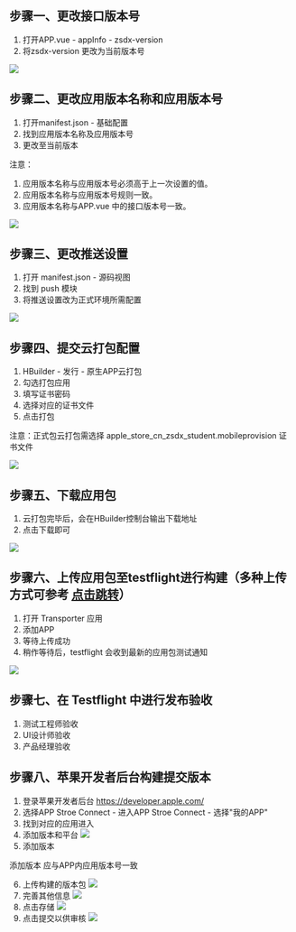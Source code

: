 ## 步骤一、更改接口版本号

1.  打开APP.vue - appInfo - zsdx-version
1.  将zsdx-version 更改为当前版本号

![](https://p3-juejin.byteimg.com/tos-cn-i-k3u1fbpfcp/7acb44bd8843480685043325cfdff652~tplv-k3u1fbpfcp-zoom-1.image)

## 步骤二、更改应用版本名称和应用版本号

1.  打开manifest.json - 基础配置
1.  找到应用版本名称及应用版本号
1.  更改至当前版本

注意：

1.  应用版本名称与应用版本号必须高于上一次设置的值。
1.  应用版本名称与应用版本号规则一致。
1.  应用版本名称与APP.vue 中的接口版本号一致。

![](https://p3-juejin.byteimg.com/tos-cn-i-k3u1fbpfcp/95f35b9df0e64d0e920bc4140e990110~tplv-k3u1fbpfcp-zoom-1.image)

## 步骤三、更改推送设置

1.  打开 manifest.json - 源码视图
1.  找到 push 模块
1.  将推送设置改为正式环境所需配置

![](https://p3-juejin.byteimg.com/tos-cn-i-k3u1fbpfcp/bc38b074876b483998416779d1634e75~tplv-k3u1fbpfcp-zoom-1.image)

## 步骤四、提交云打包配置

1.  HBuilder - 发行 - 原生APP云打包
1.  勾选打包应用
1.  填写证书密码
1.  选择对应的证书文件
1.  点击打包

注意：正式包云打包需选择 apple_store_cn_zsdx_student.mobileprovision 证书文件

![](https://p3-juejin.byteimg.com/tos-cn-i-k3u1fbpfcp/fdf3d988ab3b4aec8b40d1d7e970cad1~tplv-k3u1fbpfcp-zoom-1.image)

## 步骤五、下载应用包

1.  云打包完毕后，会在HBuilder控制台输出下载地址
1.  点击下载即可

![](https://p3-juejin.byteimg.com/tos-cn-i-k3u1fbpfcp/c36229121a074fe4bd259cfba9bef43e~tplv-k3u1fbpfcp-zoom-1.image)

## 步骤六、上传应用包至testflight进行构建（多种上传方式可参考 [点击跳转](https://github.com/Wangenbo/notes/blob/master/Tools/ipa%E4%B8%8A%E4%BC%A0%E8%87%B3appstore%20%E7%9A%84%E5%87%A0%E7%A7%8D%E6%96%B9%E5%BC%8F.md)）

1.  打开 Transporter 应用
1.  添加APP
1.  等待上传成功
1.  稍作等待后，testflight 会收到最新的应用包测试通知

![](https://p3-juejin.byteimg.com/tos-cn-i-k3u1fbpfcp/6e46e82275254f588e5859c6cb30a67c~tplv-k3u1fbpfcp-zoom-1.image)

## 步骤七、在 Testflight 中进行发布验收

1.  测试工程师验收
1.  UI设计师验收
1.  产品经理验收

## 步骤八、苹果开发者后台构建提交版本

1.  登录苹果开发者后台 <https://developer.apple.com/>
1.  选择APP Stroe Connect - 进入APP Stroe Connect - 选择"我的APP"
1.  找到对应的应用进入
1.  添加版本和平台
    ![](https://p3-juejin.byteimg.com/tos-cn-i-k3u1fbpfcp/ecc3c107fc954c378e5823c0fce61446~tplv-k3u1fbpfcp-zoom-1.image)
1.  添加版本

添加版本 应与APP内应用版本号一致

6.  上传构建的版本包
    ![](https://p3-juejin.byteimg.com/tos-cn-i-k3u1fbpfcp/12dd3096a201469c96d24e0ebd92896b~tplv-k3u1fbpfcp-zoom-1.image)
6.  完善其他信息
    ![](https://p3-juejin.byteimg.com/tos-cn-i-k3u1fbpfcp/5471f2c51732475e965994a0a1ada292~tplv-k3u1fbpfcp-zoom-1.image)
6.  点击存储
    ![](https://p3-juejin.byteimg.com/tos-cn-i-k3u1fbpfcp/2893448e628c4c2086aaca81b1d07718~tplv-k3u1fbpfcp-zoom-1.image)
6.  点击提交以供审核
    ![](https://p3-juejin.byteimg.com/tos-cn-i-k3u1fbpfcp/eee7e26d336444918070a315161f9081~tplv-k3u1fbpfcp-zoom-1.image)